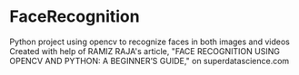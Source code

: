 # FaceRecognition
Python project using opencv to recognize faces in both images and videos
  Created with help of RAMIZ RAJA's article, "FACE RECOGNITION USING OPENCV AND PYTHON: A BEGINNER’S GUIDE," on superdatascience.com
